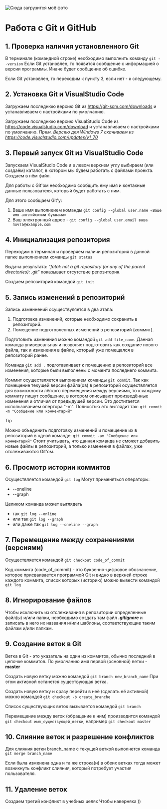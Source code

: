 ![Сюда загрузится моё фото](face.jpg)
# Работа с Git и GitHub

## 1. Проверка наличия установленного Git
В терминале (командной строке) необходимо выполнить команду `git --version`
Если Git установлен, то появится сообщение с информацией о версии программы. Иначе будет сообщение об ошибке.

Если Git установлен, то переходим к пункту 3, если нет - к следующему.

## 2. Установка Git и VisualStudio Code
Загружаем последнюю версию Git из https://git-scm.com/downloads и устанавливаем с настройками по умолчанию.

Загружаем последнюю версию VisualStudio Code из https://code.visualstudio.com/download и устанавливаем с настройками по умолчанию. *Прим. Версию для Windows 7 скачиваем из https://code.visualstudio.com/updates/v1_70*

## 3. Первый запуск Git из VisualStudio Code
Запускаем VisualStudio Code и в левом верхнем углу выбираем (или создаём) каталог, в котором мы будем работать с файлами проекта. Создаем в нём файл.

Для работы с Git'ом необходимо сообщить ему имя и контакные данные пользователя, который будет работать с ним.

Для этого сообщаем Git'у: 
1. Ваше имя выполнеием команды `git config --global user.name «Ваше имя английскими буквами»`
1. Ваш электронный адрес - `git config --global user.email ваша почта@example.com`

## 4. Инициализация репозитория
Переходим в терминал и проверяем наличи репозитория в данной папке выполнением команды `git status` 

Выдача результата: _"fatal: not a git repository (or any of the parent directories): .git"_ показывает отсутствие репозитория.

Создаем репозиторий командой `git init`

## 5. Запись изменений в репозиторий
Запись изменнений осуществуляется в два этапа:
1. Подготовка изменений, которые необходимо сохранить в репозиторий.
1. Помещение подготовленных изменений в репозиторий (коммит).

Подготовить изменения можно командой `git add file_name`. Данная команда универсальная и позволяет подготовить как создание нового файла, так и изменения в файле, который уже помещался в репозиторий ранее.

Команда `git add .` подготавливает к помещению в репозиторий все изменения, которые были выполнены с момента последнего коммита.

Коммит осуществляется выпонением команды `git commit`. Так как помещение текущей версии файла(ов) в репозиторий осуществляется для возможности лёгкого перемещения между версиями, то к каждому коммиту пишут сообщение, в котором описывают произведённые изменения и отличия от предыдущей версии. Это достигается использованием опертора "-m". Полностью это выглядит так: `git commit -m "Сообщение или комментарий"`

> [!TIP]
> Можно объединить подготовку изменений и помещение их в репозиторий в одной команде: `git commit -am "Сообщение или комментарий"` Стоит учитывать, что данная команда не сможет добавить новые файлы в репозиторий, а только изменения в файлах, уже отслеживаются Git'ом.

## 6. Просмотр истории коммитов

Осуществляется командой `git log`
Могут применяться операторы:
* --oneline
* --graph

Целиком команда может выглядеть 
* так `git log --online` 
* или так `git log --graph`
* или даже так `git log --oneline --graph`

## 7. Перемещение между сохранениями (версиями)

Осуществляется командой `git checkout code_of_commit`

Код коммита (code_of_commit) - это буквенно-цифровое обозначение, которое присваивается программой Git и видно в верхней строке каждого коммита, список которых (историю) можно вывести командой `git log`

## 8. Игнорирование файлов

Чтобы исключить из отслеживания в репозитории определенные файл(ы) и/или папки, необходимо создать там файл ***.gitignore*** и записать в него их названия и/или шаблоны, соответствующие таким файлам и/или папкам.

## 9. Создание веток в Git
Ветка в Git - это указатель на один из коммитов, обычно последний в цепочке коммитов.
По умолчанию имя первой (основной) ветки - **master**

Создать новую ветку можно командой `git branch new_branch_name`
При этом активной останется существующая ветка.

Создать новую ветку и сразу перейти в неё (сделать её активной) можно командой `git checkout -b create_branche`

Список существующих веток вызывается командой `git branch`

Перемещение между веток (обращение к ним) производится командой `git checkout имя_существующей_ветки`, например `git checkout master`

## 10. Слияние веток и разрешение конфликтов
Для слияния ветки branch_name с текущей веткой выполнется команда `git merge branch_name`

Если была изменена одна и та же строка(и) в обеих ветках тогда может возникнуть конфликт слияния, который потребует участия пользователя.

## 11. Удаление веток
Создаем третий конфликт в учебных целях
Чтобы наверняка ))